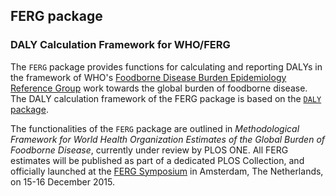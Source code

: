 ## FERG package
### DALY Calculation Framework for WHO/FERG

The `FERG` package provides functions for calculating and reporting DALYs in the framework of WHO's [Foodborne Disease Burden Epidemiology Reference Group](http://www.who.int/entity/foodsafety/foodborne_disease/ferg/en/) work towards the global burden of foodborne disease. The DALY calculation framework of the FERG package is based on the [`DALY` package](http://cran.r-project.org/web/packages/DALY/index.html).

The functionalities of the `FERG` package are outlined in _Methodological Framework for World Health Organization Estimates of the Global Burden of Foodborne Disease_, currently under review by PLOS ONE. All FERG estimates will be published as part of a dedicated PLOS Collection, and officially launched at the [FERG Symposium](http://www.rivm.nl/en/Topics/F/Food_safety/Foodborne_diseases/FERG_symposium) in Amsterdam, The Netherlands, on 15-16 December 2015.